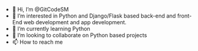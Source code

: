 - 👋 Hi, I’m @GitCodeSM
- 👀 I’m interested in Python and Django/Flask based back-end and front-End web development and app development.
- 🌱 I’m currently learning Python
- 💞️ I’m looking to collaborate on Python based projects
- 📫 How to reach me
